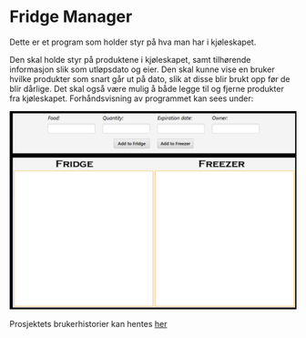 

Fridge Manager
=
Dette er et program som holder styr på hva man har i kjøleskapet.

Den skal holde styr på produktene i kjøleskapet, samt tilhørende informasjon slik som utløpsdato og eier. Den skal kunne vise en bruker hvilke produkter som snart går ut på dato, slik at disse blir brukt opp før de blir dårlige. Det skal også være mulig å både legge til og fjerne produkter fra kjøleskapet. Forhåndsvisning av programmet kan sees under: 


![Preview of app](./pictures/program.png)

Prosjektets brukerhistorier kan hentes [her](brukerhistorier.md)
